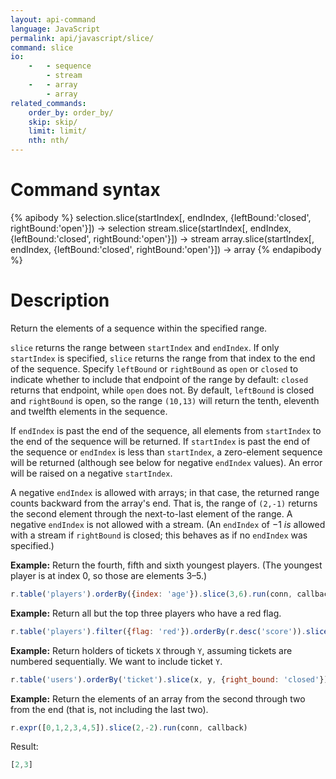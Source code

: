 ```yaml
---
layout: api-command
language: JavaScript
permalink: api/javascript/slice/
command: slice
io:
    -   - sequence
        - stream
    -   - array
        - array
related_commands:
    order_by: order_by/
    skip: skip/
    limit: limit/
    nth: nth/
---
```


# Command syntax #

{% apibody %}
selection.slice(startIndex[, endIndex, {leftBound:'closed', rightBound:'open'}]) &rarr; selection
stream.slice(startIndex[, endIndex, {leftBound:'closed', rightBound:'open'}]) &rarr; stream
array.slice(startIndex[, endIndex, {leftBound:'closed', rightBound:'open'}]) &rarr; array
{% endapibody %}

# Description #

Return the elements of a sequence within the specified range.

`slice` returns the range between `startIndex` and `endIndex`. If only `startIndex` is specified, `slice` returns the range from that index to the end of the sequence. Specify `leftBound` or `rightBound` as `open` or `closed` to indicate whether to include that endpoint of the range by default: `closed` returns that endpoint, while `open` does not. By default, `leftBound` is closed and `rightBound` is open, so the range `(10,13)` will return the tenth, eleventh and twelfth elements in the sequence.

If `endIndex` is past the end of the sequence, all elements from `startIndex` to the end of the sequence will be returned. If `startIndex` is past the end of the sequence or `endIndex` is less than `startIndex`, a zero-element sequence will be returned (although see below for negative `endIndex` values). An error will be raised on a negative `startIndex`.

A negative `endIndex` is allowed with arrays; in that case, the returned range counts backward from the array's end. That is, the range of `(2,-1)` returns the second element through the next-to-last element of the range. A negative `endIndex` is not allowed with a stream. (An `endIndex` of &minus;1 *is* allowed with a stream if `rightBound` is closed; this behaves as if no `endIndex` was specified.)

**Example:** Return the fourth, fifth and sixth youngest players. (The youngest player is at index 0, so those are elements 3&ndash;5.)

```js
r.table('players').orderBy({index: 'age'}).slice(3,6).run(conn, callback)
```

**Example:** Return all but the top three players who have a red flag.

```js
r.table('players').filter({flag: 'red'}).orderBy(r.desc('score')).slice(3).run(conn, callback)
```

**Example:** Return holders of tickets `X` through `Y`, assuming tickets are numbered sequentially. We want to include ticket `Y`.

```js
r.table('users').orderBy('ticket').slice(x, y, {right_bound: 'closed'}).run(conn, callback)
```

**Example:** Return the elements of an array from the second through two from the end (that is, not including the last two).

```js
r.expr([0,1,2,3,4,5]).slice(2,-2).run(conn, callback)
```

Result:

```js
[2,3]
```
